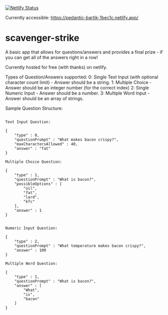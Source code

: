 
[![Netlify Status](https://api.netlify.com/api/v1/badges/30c21f69-2d23-41dc-ae8a-0f6acbb562f9/deploy-status)](https://app.netlify.com/sites/pedantic-bartik-1bec1c/deploys)

Currently accessible: https://pedantic-bartik-1bec1c.netlify.app/

# scavenger-strike
A basic app that allows for questions/answers and provides a final prize - if you can get all of the answers right in a row!

Currently hosted for free (with thanks) on netlify.



Types of Question/Answers supported:
0: Single Text Input (with optional character count limit) - Answer should be a string. 
1: Multiple Choice - Answer should be an integer number (for the correct index) 
2: Single Numeric Input - Answer should be a number.
3: Multiple Word Input - Answer should be an array of strings.

Sample Question Structure:
```

Text Input Question:

{
    "type" : 0,
    "questionPrompt" : "What makes bacon crispy?",
    "maxCharactersAllowed" : 40,
    "answer" : "fat"
}

Multiple Choice Question:

{
    "type" : 1,
    "questionPrompt" : "What is bacon?",
    "possibleOptions" : [
        "oil",
        "fat",
        "lard",
        "kfc"
    ],
    "answer" : 1
}


Numeric Input Question:

{
    "type" : 2,
    "questionPrompt" : "What temperature makes bacon crispy?",
    "answer" : 100
}

Multiple Word Question:

{
    "type" : 1,
    "questionPrompt" : "What is bacon?",
    "answer" : [
        "What",
        "is",
        "bacon"
    ] 
}




